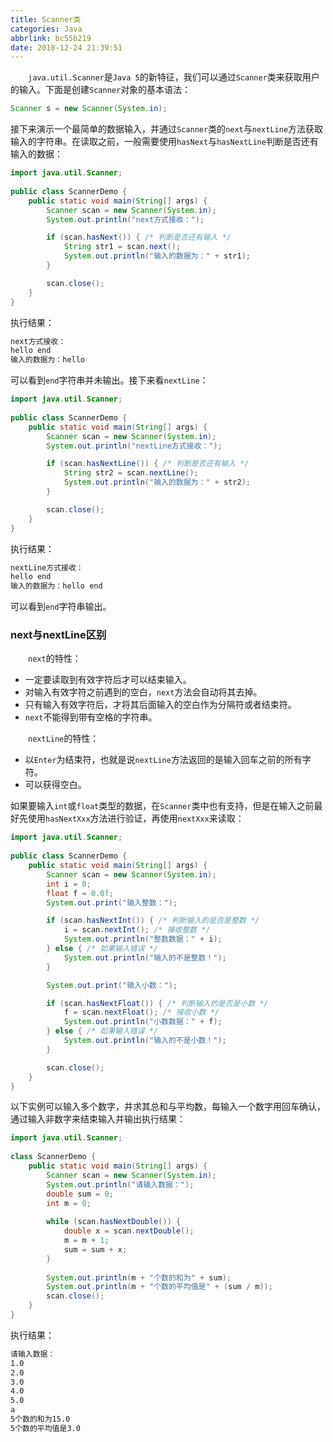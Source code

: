 ```yaml
---
title: Scanner类
categories: Java
abbrlink: bc55b219
date: 2018-12-24 21:39:51
---
```

&emsp;&emsp;`java.util.Scanner`是`Java 5`的新特征，我们可以通过`Scanner`类来获取用户的输入。下面是创建`Scanner`对象的基本语法：<!--more-->

``` java
Scanner s = new Scanner(System.in);
```

接下来演示一个最简单的数据输入，并通过`Scanner`类的`next`与`nextLine`方法获取输入的字符串。在读取之前，一般需要使用`hasNext`与`hasNextLine`判断是否还有输入的数据：

``` java
import java.util.Scanner;
​
public class ScannerDemo {
    public static void main(String[] args) {
        Scanner scan = new Scanner(System.in);
        System.out.println("next方式接收：");

        if (scan.hasNext()) { /* 判断是否还有输入 */
            String str1 = scan.next();
            System.out.println("输入的数据为：" + str1);
        }

        scan.close();
    }
}
```

执行结果：

``` bash
next方式接收：
hello end
输入的数据为：hello
```

可以看到`end`字符串并未输出。接下来看`nextLine`：

``` java
import java.util.Scanner;
​
public class ScannerDemo {
    public static void main(String[] args) {
        Scanner scan = new Scanner(System.in);
        System.out.println("nextLine方式接收：");

        if (scan.hasNextLine()) { /* 判断是否还有输入 */
            String str2 = scan.nextLine();
            System.out.println("输入的数据为：" + str2);
        }

        scan.close();
    }
}
```

执行结果：

``` bash
nextLine方式接收：
hello end
输入的数据为：hello end
```

可以看到`end`字符串输出。

### next与nextLine区别

&emsp;&emsp;`next`的特性：

- 一定要读取到有效字符后才可以结束输入。
- 对输入有效字符之前遇到的空白，`next`方法会自动将其去掉。
- 只有输入有效字符后，才将其后面输入的空白作为分隔符或者结束符。
- `next`不能得到带有空格的字符串。

&emsp;&emsp;`nextLine`的特性：

- 以`Enter`为结束符，也就是说`nextLine`方法返回的是输入回车之前的所有字符。
- 可以获得空白。

如果要输入`int`或`float`类型的数据，在`Scanner`类中也有支持，但是在输入之前最好先使用`hasNextXxx`方法进行验证，再使用`nextXxx`来读取：

``` java
import java.util.Scanner;
​
public class ScannerDemo {
    public static void main(String[] args) {
        Scanner scan = new Scanner(System.in);
        int i = 0;
        float f = 0.0f;
        System.out.print("输入整数：");

        if (scan.hasNextInt()) { /* 判断输入的是否是整数 */
            i = scan.nextInt(); /* 接收整数 */
            System.out.println("整数数据：" + i);
        } else { /* 如果输入错误 */
            System.out.println("输入的不是整数！");
        }

        System.out.print("输入小数：");

        if (scan.hasNextFloat()) { /* 判断输入的是否是小数 */
            f = scan.nextFloat(); /* 接收小数 */
            System.out.println("小数数据：" + f);
        } else { /* 如果输入错误 */
            System.out.println("输入的不是小数！");
        }

        scan.close();
    }
}
```

以下实例可以输入多个数字，并求其总和与平均数，每输入一个数字用回车确认，通过输入非数字来结束输入并输出执行结果：

``` java
import java.util.Scanner;
​
class ScannerDemo {
    public static void main(String[] args) {
        Scanner scan = new Scanner(System.in);
        System.out.println("请输入数据：");
        double sum = 0;
        int m = 0;
​
        while (scan.hasNextDouble()) {
            double x = scan.nextDouble();
            m = m + 1;
            sum = sum + x;
        }
​
        System.out.println(m + "个数的和为" + sum);
        System.out.println(m + "个数的平均值是" + (sum / m));
        scan.close();
    }
}
```

执行结果：

``` bash
请输入数据：
1.0
2.0
3.0
4.0
5.0
a
5个数的和为15.0
5个数的平均值是3.0
```
